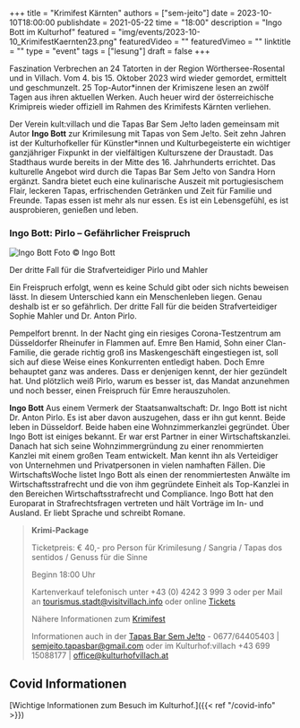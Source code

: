 +++
title = "Krimifest Kärnten"
authors = ["sem-jeito"]
date = 2023-10-10T18:00:00
publishdate = 2021-05-22
time = "18:00"
description = "Ingo Bott im Kulturhof"
featured = "img/events/2023-10-10_KrimifestKaernten23.png"
featuredVideo = ""
featuredVimeo = ""
linktitle = ""
type = "event"
tags = ["lesung"]
draft = false
+++

Faszination Verbrechen an 24 Tatorten in der Region Wörthersee-Rosental und in Villach. Vom 4. bis 15. Oktober 2023 wird wieder gemordet, ermittelt und geschmunzelt. 25 Top-Autor\*innen der Krimiszene lesen an zwölf Tagen aus ihren aktuellen Werken. Auch heuer wird der österreichische Krimipreis wieder offiziell im Rahmen des Krimifests Kärnten verliehen.

Der Verein kult:villach und die Tapas Bar Sem Je!to laden gemeinsam mit Autor **Ingo Bott** zur Krimilesung mit Tapas von Sem Je!to. Seit zehn Jahren ist der Kulturhofkeller für Künstler*innen und Kulturbegeisterte ein wichtiger ganzjähriger Fixpunkt in der vielfältigen Kulturszene der Draustadt. Das Stadthaus wurde bereits in der Mitte des 16. Jahrhunderts errichtet. Das kulturelle Angebot wird durch die Tapas Bar Sem Je!to von Sandra Horn ergänzt. Sandra bietet euch eine kulinarische Auszeit mit portugiesischem Flair, leckeren Tapas, erfrischenden Getränken und Zeit für Familie und Freunde. Tapas essen ist mehr als nur essen. Es ist ein Lebensgefühl, es ist ausprobieren, genießen und leben.

### Ingo Bott: Pirlo – Gefährlicher Freispruch

![Ingo Bott](/img/events/2023-10-10_IngoBott_c_IngoBott.jpg)
Foto © Ingo Bott

Der dritte Fall für die Strafverteidiger Pirlo und Mahler

Ein Freispruch erfolgt, wenn es keine Schuld gibt oder sich nichts beweisen lässt. In diesem Unterschied kann ein Menschenleben liegen. Genau deshalb ist er so gefährlich. Der dritte Fall für die beiden Strafverteidiger Sophie Mahler und Dr. Anton Pirlo.

Pempelfort brennt. In der Nacht ging ein riesiges Corona-Testzentrum am Düsseldorfer Rheinufer in Flammen auf. Emre Ben Hamid, Sohn einer Clan-Familie, die gerade richtig groß ins Maskengeschäft eingestiegen ist, soll sich auf diese Weise eines Konkurrenten entledigt haben. Doch Emre behauptet ganz was anderes. Dass er denjenigen kennt, der hier gezündelt hat. Und plötzlich weiß Pirlo, warum es besser ist, das Mandat anzunehmen und noch besser, einen Freispruch für Emre herauszuholen.

**Ingo Bott**
Aus einem Vermerk der Staatsanwaltschaft: Dr. Ingo Bott ist nicht Dr. Anton Pirlo. Es ist aber davon auszugehen, dass er ihn gut kennt. Beide leben in Düsseldorf. Beide haben eine Wohnzimmerkanzlei gegründet. Über Ingo Bott ist einiges bekannt. Er war erst Partner in einer Wirtschaftskanzlei. Danach hat sich seine Wohnzimmergründung zu einer renommierten Kanzlei mit einem großen Team entwickelt. Man kennt ihn als Verteidiger von Unternehmen und Privatpersonen in vielen namhaften Fällen. Die WirtschaftsWoche listet Ingo Bott als einen der renommiertesten Anwälte im Wirtschaftsstrafrecht und die von ihm gegründete Einheit als Top-Kanzlei in den Bereichen Wirtschaftsstrafrecht und Compliance. Ingo Bott hat den Europarat in Strafrechtsfragen vertreten und hält Vorträge im In- und Ausland. Er liebt Sprache und schreibt Romane.

> **Krimi-Package**
>
> Ticketpreis: € 40,- pro Person für Krimilesung / Sangria / Tapas dos sentidos / Genuss für die Sinne
>
> Beginn 18:00 Uhr
>
> Kartenverkauf telefonisch unter +43 (0) 4242 3 999 3 oder per Mail an tourismus.stadt@visitvillach.info oder online
> [Tickets](https://shop.eventjet.at/krimifest-kaernten/event/d1050ed6-7db2-454c-beeb-7bc7c03f9f7b)
>
> Nähere Informationen zum [Krimifest](https://www.woerthersee.com/krimifest)
>
> Informationen auch in der [Tapas Bar Sem Je!to](https://sem-jeito.at) - 0677/64405403 | semjeito.tapasbar@gmail.com oder im Kulturhof:villach +43 699 15088177 | office@kulturhofvillach.at


## Covid Informationen

[Wichtige Informationen zum Besuch im Kulturhof.]({{< ref "/covid-info" >}})
